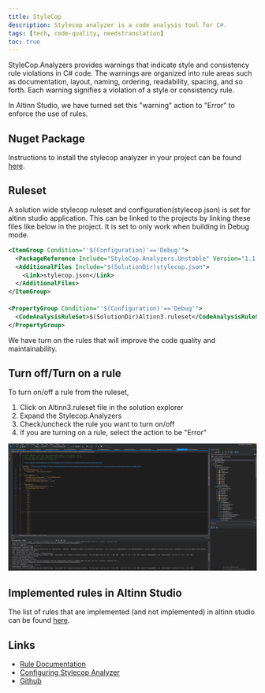 ```yaml
---
title: StyleCop
description: Stylecop analyzer is a code analysis tool for C#.
tags: [tech, code-quality, needstranslation]
toc: true
---
```


StyleCop.Analyzers provides warnings that indicate style and consistency rule violations in C# code.
The warnings are organized into rule areas such as documentation, layout, naming, ordering, readability, spacing, and so forth.
Each warning signifies a violation of a style or consistency rule.

In Altinn Studio, we have turned set this "warning" action to "Error" to enforce the use of rules.

## Nuget Package
Instructions to install the stylecop analyzer in your project can be found [here](https://github.com/DotNetAnalyzers/StyleCopAnalyzers).

## Ruleset

A solution wide stylecop ruleset and configuration(stylecop.json) is set for altinn studio application.
This can be linked to the projects by linking these files like below in the project.
It is set to only work when building in Debug mode.

```xml {hl_lines=[9]}
<ItemGroup Condition="'$(Configuration)'=='Debug'">
  <PackageReference Include="StyleCop.Analyzers.Unstable" Version="1.1.1.61" />    
  <AdditionalFiles Include="$(SolutionDir)stylecop.json">
    <Link>stylecop.json</Link>
  </AdditionalFiles>
</ItemGroup>

<PropertyGroup Condition="'$(Configuration)'=='Debug'">
  <CodeAnalysisRuleSet>$(SolutionDir)Altinn3.ruleset</CodeAnalysisRuleSet>
</PropertyGroup>
```

We have turn on the rules that will improve the code quality and maintainability.

## Turn off/Turn on a rule

To turn on/off a rule from the ruleset,

1. Click on Altinn3.ruleset file in the solution explorer
2. Expand the Stylecop.Analyzers
3. Check/uncheck the rule you want to turn on/off
4. If you are turning on a rule, select the action to be "Error"

![Turn on/off a rule from ruleset](turnonoffrules.gif "Turn on/off a rule from ruleset")

## Implemented rules in Altinn Studio

The list of rules that are implemented (and not implemented) in altinn studio can be found
[here](https://github.com/Altinn/altinn-studio/blob/master/Altinn3.ruleset).


## Links

- [Rule Documentation](https://github.com/DotNetAnalyzers/StyleCopAnalyzers/blob/master/DOCUMENTATION.md)
- [Configuring Stylecop Analyzer](https://github.com/DotNetAnalyzers/StyleCopAnalyzers/blob/master/documentation/Configuration.md)
- [Github](https://github.com/DotNetAnalyzers/StyleCopAnalyzers)

